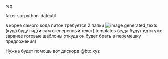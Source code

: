 req.

faker
six
python-dateutil


в корне самого кода питон требуется 2 папки ![image](https://github.com/user-attachments/assets/8339ef68-74f5-4c18-93b7-a73d2b519efe)
generated_texts  (куда будут идти сам сгенеренный текст)
templates (куда будут идти уже заранее готовые шаблоны откуда он будет брать в перемешку предложения)

Нужна будет помощь вот дискорд @btc.xyz


